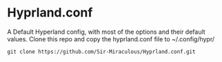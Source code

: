 # Hyprland.conf
A Default Hyperland config, with most of the options and their default values.
Clone this repo and copy the hyprland.conf file to ~/.config/hypr/



```red
git clone https://github.com/Sir-Miraculous/Hyprland.conf.git
```
